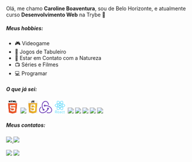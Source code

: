 Olá, me chamo **Caroline Boaventura**, sou de Belo Horizonte, e atualmente curso **Desenvolvimento Web** na Trybe :rocket:


<h5>Meus hobbies:</h5> 

* :video_game: Videogame
* :game_die: Jogos de Tabuleiro
* :seedling: Estar em Contato com a Natureza
* :tv: Séries e Filmes
* :computer: Programar


<h5>O que já sei:</h5>
<div>
  <img src="https://raw.githubusercontent.com/PHTF92/PHTF92/master/images/html.png" height="35px" />
  <img src="https://logodownload.org/wp-content/uploads/2017/04/css-3-logo.png" height="35px" />
  <img src="https://raw.githubusercontent.com/PHTF92/PHTF92/master/images/js.png" height="35px" />
  <img src="https://raw.githubusercontent.com/PHTF92/PHTF92/master/images/redux.png" height="35px" />
  <img src="https://raw.githubusercontent.com/devicons/devicon/master/icons/react/react-original-wordmark.svg" height="35px" />
  <img src="https://brandslogos.com/wp-content/uploads/thumbs/bootstrap-logo-vector.svg" height="35px" />
  <img src="https://coollogo.net/wp-content/uploads/2021/03/MySql-logo.svg" height="35px" />
  <img src="https://propus.com.br/wp-content/uploads/2016/08/mongodb.png" height="35px" />
  <img src="https://logowik.com/content/uploads/images/301_docker.jpg" height="35px" />
  <img src="https://upload.wikimedia.org/wikipedia/commons/thumb/d/d9/Node.js_logo.svg/1280px-Node.js_logo.svg.png" height="35px" />
</div>

<h5>Meus contatos:</h5>
<div>
    <a href="https://www.linkedin.com/in/caroline-boaventura-79544b53/">
        <img src="https://img.shields.io/badge/LinkedIn-0077B5?style=for-the-badge&logo=linkedin&logoColor=white" height="25px">
    </a>
    <a href="mailto:caroline.boaventura08@gmail.com?Subject=Contato%20da%20mensagem">
        <img src="https://img.shields.io/badge/Gmail-D14836?style=for-the-badge&logo=gmail&logoColor=white" height="25px">
    </a>
</div>
<br>
<div>
    <img src="https://github-readme-stats.vercel.app/api?username=caroline-boaventura" height="150px" />
    <img src="https://github-readme-stats.vercel.app/api/top-langs/?username=caroline-boaventura" height="150px" />
</div>
